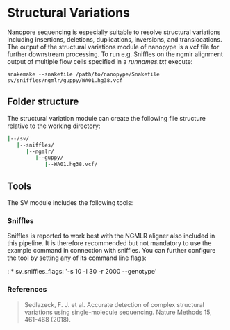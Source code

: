 # Structural Variations

Nanopore sequencing is especially suitable to resolve structural variations including insertions, deletions, duplications, inversions, and translocations. The output of the structural variations module of nanopype is a vcf file for further downstream processing. To run e.g. Sniffles on the ngmlr alignment output of multiple flow cells specified in a *runnames.txt* execute:

    snakemake --snakefile /path/to/nanopype/Snakefile sv/sniffles/ngmlr/guppy/WA01.hg38.vcf

## Folder structure

The structural variation module can create the following file structure relative to the working directory:

```sh
|--/sv/
   |--sniffles/
      |--ngmlr/
         |--guppy/
            |--WA01.hg38.vcf/
```

## Tools
The SV module includes the following tools:

### Sniffles

Sniffles is reported to work best with the NGMLR aligner also included in this pipeline. It is therefore recommended but not mandatory to use the example command in connection with sniffles. You can further configure the tool by setting any of its command line flags:

:   * sv_sniffles_flags: '-s 10 -l 30 -r 2000 --genotype'

### References

> Sedlazeck, F. J. et al. Accurate detection of complex structural variations using single-molecule sequencing. Nature Methods 15, 461-468 (2018).
